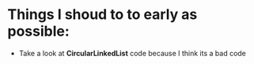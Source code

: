 # Things I shoud to to early as possible:

- Take a look at **CircularLinkedList** code because
I think its a bad code